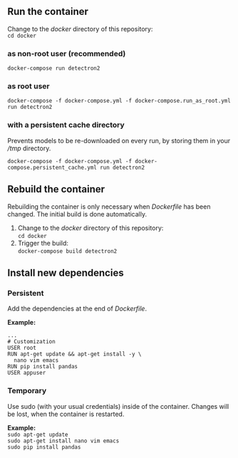 ## Run the container
Change to the *docker* directory of this repository:  
`cd docker`
   
### as non-root user (recommended)
`docker-compose run detectron2`

### as root user
`docker-compose -f docker-compose.yml -f docker-compose.run_as_root.yml run detectron2`

### with a persistent cache directory
Prevents models to be re-downloaded on every run, by storing them in your */tmp* directory.

`docker-compose -f docker-compose.yml -f docker-compose.persistent_cache.yml run detectron2`

## Rebuild the container 
Rebuilding the container is only necessary when *Dockerfile* has been changed. The initial build is done automatically.  
1. Change to the *docker* directory of this repository:  
   `cd docker`
2. Trigger the build:  
   `docker-compose build detectron2`
   
## Install new dependencies
### Persistent 
Add the dependencies at the end of *Dockerfile*.  

**Example:**  
```
...
# Customization
USER root
RUN apt-get update && apt-get install -y \
  nano vim emacs
RUN pip install pandas
USER appuser
```

### Temporary
Use sudo (with your usual credentials) inside of the container. Changes will be lost, when the container is restarted.  

**Example:**  
`sudo apt-get update`  
`sudo apt-get install nano vim emacs`  
`sudo pip install pandas`

